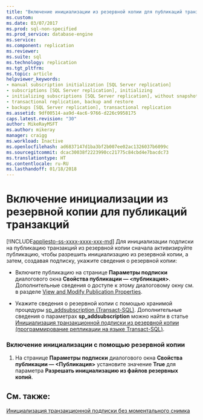 ```yaml
---
title: "Включение инициализации из резервной копии для публикаций транзакций | Документация Майкрософт"
ms.custom: 
ms.date: 03/07/2017
ms.prod: sql-non-specified
ms.prod_service: database-engine
ms.service: 
ms.component: replication
ms.reviewer: 
ms.suite: sql
ms.technology: replication
ms.tgt_pltfrm: 
ms.topic: article
helpviewer_keywords:
- manual subscription initialization [SQL Server replication]
- subscriptions [SQL Server replication], initializing
- initializing subscriptions [SQL Server replication], without snapshots
- transactional replication, backup and restore
- backups [SQL Server replication], transactional replication
ms.assetid: 9df00514-aa9d-4ac6-9766-d226c9958175
caps.latest.revision: "30"
author: MikeRayMSFT
ms.author: mikeray
manager: craigg
ms.workload: Inactive
ms.openlocfilehash: ad6837147d1ba3bf2b007ee02ac1326037b6099c
ms.sourcegitcommit: dcac30038f2223990cc21775c84cbd4e7bacdc73
ms.translationtype: HT
ms.contentlocale: ru-RU
ms.lasthandoff: 01/18/2018
---
```

# <a name="enable-initialization-with-backup-for-transactional-publications"></a>Включение инициализации из резервной копии для публикаций транзакций
[!INCLUDE[appliesto-ss-xxxx-xxxx-xxx-md](../../includes/appliesto-ss-xxxx-xxxx-xxx-md.md)] Для инициализации подписки на публикацию транзакций из резервной копии сначала активизируйте публикацию, чтобы разрешить инициализацию из резервной копии, а затем, создавая подписку, укажите сведения о резервной копии:  
  
-   Включите публикацию на странице **Параметры подписки** диалогового окна **Свойства публикации — \<публикация>**. Дополнительные сведения о доступе к этому диалоговому окну см. в разделе [View and Modify Publication Properties](../../relational-databases/replication/publish/view-and-modify-publication-properties.md).  
  
-   Укажите сведения о резервной копии с помощью хранимой процедуры [sp_addsubscription (Transact-SQL)](../../relational-databases/system-stored-procedures/sp-addsubscription-transact-sql.md). Дополнительные сведения о параметрах **sp_addsubscription** можно найти в статье [Инициализация транзакционной подписки из резервной копии (программирование репликации на языке Transact-SQL)](../../relational-databases/replication/initialize-a-transactional-subscription-from-a-backup.md).  
  
### <a name="to-enable-initialization-with-a-backup"></a>Включение инициализации с помощью резервной копии  
  
1.  На странице **Параметры подписки** диалогового окна **Свойства публикации — \<Публикация>** установите значение **True** для параметра **Разрешать инициализацию из файлов резервных копий**.  
  
## <a name="see-also"></a>См. также:  
 [Инициализация транзакционной подписки без моментального снимка](../../relational-databases/replication/initialize-a-transactional-subscription-without-a-snapshot.md)  
  
  
